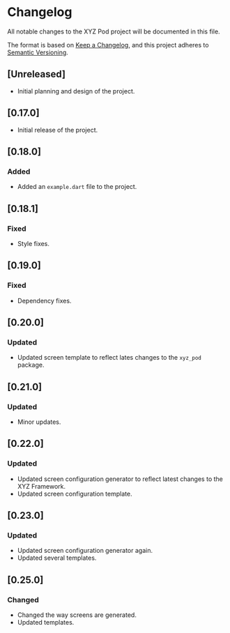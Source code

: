 # Changelog

All notable changes to the XYZ Pod project will be documented in this file.

The format is based on [Keep a Changelog](https://keepachangelog.com/en/1.0.0/),
and this project adheres to [Semantic Versioning](https://semver.org/spec/v2.0.0.html).

## [Unreleased]

- Initial planning and design of the project.

## [0.17.0]

- Initial release of the project.

## [0.18.0]

### Added

- Added an `example.dart` file to the project.

## [0.18.1]

### Fixed

- Style fixes.

## [0.19.0]

### Fixed

- Dependency fixes.

## [0.20.0]

### Updated

- Updated screen template to reflect lates changes to the `xyz_pod` package.

## [0.21.0]

### Updated

- Minor updates.

## [0.22.0]

### Updated

- Updated screen configuration generator to reflect latest changes to the XYZ Framework.
- Updated screen configuration template.

## [0.23.0]

### Updated

- Updated screen configuration generator again.
- Updated several templates.

## [0.25.0]

### Changed

- Changed the way screens are generated.
- Updated templates.


